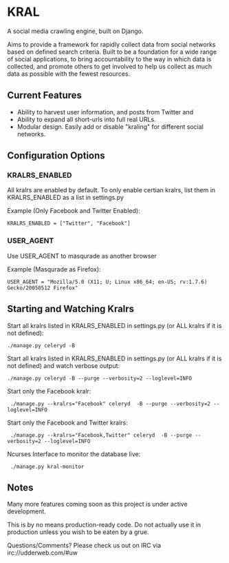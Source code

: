 # KRAL #

A social media crawling engine, built on Django. 

Aims to provide a framework for rapidly collect data from social networks
based on defined search criteria. Built to be a foundation for a wide 
range of social applications, to bring accountability to the way in which 
data is collected, and promote others to get involved to help us collect 
as much data as possible with the fewest resources.

## Current Features ##

  * Ability to harvest user information, and posts from Twitter and 
  * Ability to expand all short-urls into full real URLs.
  * Modular design. Easily add or disable "kraling" for different social networks.


## Configuration Options ##


### KRALRS_ENABLED ###

All kralrs are enabled by default. To only enable certian kralrs, list them in KRALRS_ENABLED as a list in settings.py

Example (Only Facebook and Twitter Enabled):

    KRALRS_ENABLED = ["Twitter", "Facebook"]    


### USER_AGENT ###

Use USER_AGENT to masqurade as another browser

Example (Masqurade as Firefox):

    USER_AGENT = "Mozilla/5.0 (X11; U; Linux x86_64; en-US; rv:1.7.6) Gecko/20050512 Firefox"



## Starting and Watching Kralrs ##


Start all kralrs listed in KRALRS_ENABLED in settings.py (or ALL kralrs if it is not defined):

    ./manage.py celeryd -B


Start all kralrs listed in KRALRS_ENABLED in settings.py (or ALL kralrs if it is not defined) and watch verbose output:

    ./manage.py celeryd -B --purge --verbosity=2 --loglevel=INFO


Start only the Facebook kralr:

     ./manage.py --kralrs="Facebook" celeryd  -B --purge --verbosity=2 --loglevel=INFO


Start only the Facebook and Twitter kralrs:

     ./manage.py --kralrs="Facebook,Twitter" celeryd  -B --purge --verbosity=2 --loglevel=INFO


Ncurses Interface to monitor the database live:

     ./manage.py kral-monitor


## Notes ##

Many more features coming soon as this project is under active development.

This is by no means production-ready code. Do not actually use it in
production unless you wish to be eaten by a grue.

Questions/Comments? Please check us out on IRC via irc://udderweb.com/#uw

